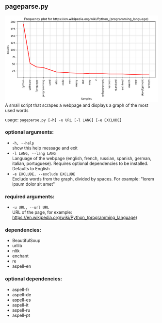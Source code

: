 ## pageparse.py

![Screenshot](screenshot.png)  
A small script that scrapes a webpage and displays a graph of the most used words  

usage: `pageparse.py [-h] -u URL [-l LANG] [-e EXCLUDE]`

### optional arguments:  
* `-h, --help`  
show this help message and exit  
* `-l LANG, --lang LANG`  
Language of the webpage (english, french, russian, spanish, german, italian, portuguese). Requires optional dependencies to be installed. Defaults to English  
* `-e EXCLUDE, --exclude EXCLUDE`  
Exclude words from the graph, divided by spaces. For example: "lorem ipsum dolor sit amet"  

### required arguments:
* `-u URL, --url URL`  
URL of the page, for example: https://en.wikipedia.org/wiki/Python_(programming_language)  

### dependencies:
* BeautifulSoup
* urllib
* nltk
* enchant
* re
* aspell-en

### optional dependencies:
* aspell-fr
* aspell-de
* aspell-es
* aspell-it
* aspell-ru
* aspell-pt
